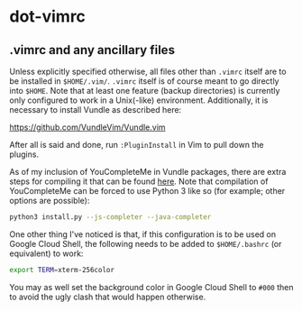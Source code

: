 # dot-vimrc
## .vimrc and any ancillary files

Unless explicitly specified otherwise, all files other than `.vimrc` itself are
to be installed in `$HOME/.vim/`. `.vimrc` itself is of course meant to go
directly into `$HOME`. Note that at least one feature (backup directories) is
currently only configured to work in a Unix(-like) environment. Additionally,
it is necessary to install Vundle as described here:

https://github.com/VundleVim/Vundle.vim

After all is said and done, run `:PluginInstall` in Vim to pull down the
plugins.

As of my inclusion of YouCompleteMe in Vundle packages, there are extra steps
for compiling it that can be found
[here](https://github.com/Valloric/YouCompleteMe). Note that compilation of
YouCompleteMe can be forced to use Python 3 like so (for example; other
options are possible):

```bash
python3 install.py --js-completer --java-completer
```

One other thing I've noticed is that, if this configuration is to be used on
Google Cloud Shell, the following needs to be added to `$HOME/.bashrc` (or
equivalent) to work:

```bash
export TERM=xterm-256color
```

You may as well set the background color in Google Cloud Shell to `#000` then
to avoid the ugly clash that would happen otherwise.

